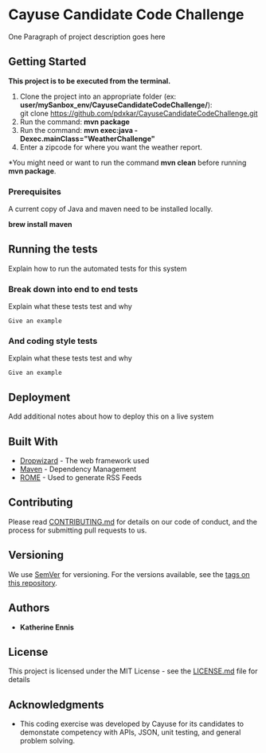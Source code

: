 # Cayuse Candidate Code Challenge

One Paragraph of project description goes here

## Getting Started

**This project is to be executed from the terminal.**
1. Clone the project into an appropriate folder (ex: **user/mySanbox_env/CayuseCandidateCodeChallenge/**): <br />git clone https://github.com/pdxkar/CayuseCandidateCodeChallenge.git
2. Run the command: **mvn package** 
3. Run the command: **mvn exec:java -Dexec.mainClass="WeatherChallenge"**
4. Enter a zipcode for where you want the weather report.

*You might need or want to run the command **mvn clean** before running **mvn package**.

### Prerequisites

A current copy of Java and maven need to be installed locally.

**brew install maven**

## Running the tests

Explain how to run the automated tests for this system

### Break down into end to end tests

Explain what these tests test and why

```
Give an example
```

### And coding style tests

Explain what these tests test and why

```
Give an example
```

## Deployment

Add additional notes about how to deploy this on a live system

## Built With

* [Dropwizard](http://www.dropwizard.io/1.0.2/docs/) - The web framework used
* [Maven](https://maven.apache.org/) - Dependency Management
* [ROME](https://rometools.github.io/rome/) - Used to generate RSS Feeds

## Contributing

Please read [CONTRIBUTING.md](https://gist.github.com/PurpleBooth/b24679402957c63ec426) for details on our code of conduct, and the process for submitting pull requests to us.

## Versioning

We use [SemVer](http://semver.org/) for versioning. For the versions available, see the [tags on this repository](https://github.com/your/project/tags). 

## Authors

* **Katherine Ennis**

## License

This project is licensed under the MIT License - see the [LICENSE.md](LICENSE.md) file for details

## Acknowledgments

* This coding exercise was developed by Cayuse for its candidates to demonstate competency with APIs, JSON, unit testing, and general problem solving.
